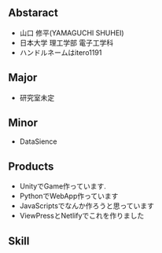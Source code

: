 ## Abstaract
- 山口 修平(YAMAGUCHI SHUHEI)
- 日本大学 理工学部 電子工学科
- ハンドルネームはitero1191

## Major
- 研究室未定
## Minor
- DataSience

## Products
- UnityでGame作っています.
- PythonでWebApp作っています
- JavaScriptsでなんか作ろうと思っています
- ViewPressとNetlifyでこれを作りました
## Skill

